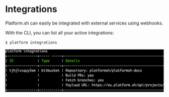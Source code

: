 # Integrations

Platform.sh can easily be integrated with external services using
webhooks.

With the CLI, you can list all your active integrations:

```bash
$ platform integrations
```

![Cli Integrations](images/cli-integrations.png)